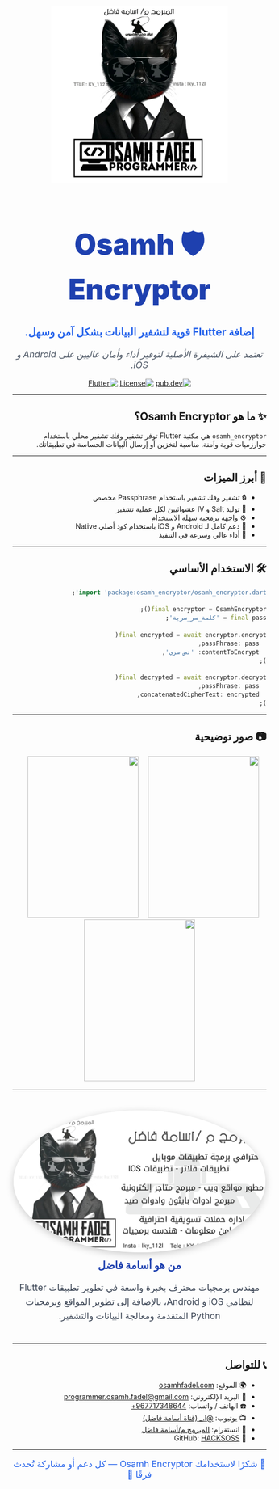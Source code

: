 <div dir="rtl" align="right">

<p align="center">
  <img src="https://raw.githubusercontent.com/HACKSOSS/osamhfadel/main/packages/osamh_player/media/%D9%A2%D9%A0%D9%A2%D9%A4%D9%A0%D9%A9%D9%A2%D9%A6_%D9%A2%D9%A1%D9%A5%D9%A1%D9%A1%D9%A3.jpg" width="350"/>
</p>

<h1 align="center" style="font-weight: 900; font-size: 3.5rem; color: #1E40AF;">🛡️ Osamh Encryptor</h1>

<p align="center" style="font-size: 1.3rem; font-weight: 700; color: #2563EB;">
  إضافة Flutter قوية لتشفير البيانات بشكل آمن وسهل.
</p>

<p align="center" style="font-style: italic; font-size: 1.1rem; color: #4B5563;">
  تعتمد على الشيفرة الأصلية لتوفير أداء وأمان عاليين على Android و iOS.
</p>

<p align="center">
  <a href="https://pub.dev/packages/osamh_encryptor"><img src="https://img.shields.io/pub/v/osamh_encryptor.svg?label=pub.dev&color=blue&logo=dart" alt="pub.dev"/></a>
  <a href="https://github.com/HACKSOSS/osamh_encryptor/blob/main/LICENSE"><img src="https://img.shields.io/github/license/HACKSOSS/osamh_encryptor.svg?color=green" alt="License"/></a>
  <a href="#"><img src="https://img.shields.io/badge/platform-flutter-02569B?logo=flutter" alt="Flutter"/></a>
</p>

---

## ✨ ما هو Osamh Encryptor؟

`osamh_encryptor` هي مكتبة Flutter توفر تشفير وفك تشفير محلي باستخدام خوارزميات قوية وآمنة. مناسبة لتخزين أو إرسال البيانات الحساسة في تطبيقاتك.

---

## 🚀 أبرز الميزات

- 🔒 تشفير وفك تشفير باستخدام Passphrase مخصص
- 🔁 توليد Salt و IV عشوائيين لكل عملية تشفير
- ⚙️ واجهة برمجية سهلة الاستخدام
- 📱 دعم كامل لـ Android و iOS باستخدام كود أصلي Native
- 🚀 أداء عالي وسرعة في التنفيذ

---

## 🛠️ الاستخدام الأساسي

```dart
import 'package:osamh_encryptor/osamh_encryptor.dart';

final encryptor = OsamhEncryptor();
final pass = 'كلمة_سر_سرية';

final encrypted = await encryptor.encrypt(
  passPhrase: pass,
  contentToEncrypt: 'نص سري',
);

final decrypted = await encryptor.decrypt(
  passPhrase: pass,
  concatenatedCipherText: encrypted,
);
```

---

## 📷 صور توضيحية

<div align="center">
  <img src="https://github.com/user-attachments/assets/6eb6429e-85b9-42b9-ae37-d762cf6858be" width="220" height="320" style="margin-left: 15px;" />
  <img src="https://github.com/user-attachments/assets/2d0c52fd-6d4e-4fb2-8340-e9e0d446abee" width="220" height="320" style="margin-left: 15px;" />
  <img src="https://github.com/user-attachments/assets/284629df-88c2-4f10-bbbd-e87c8418eab3" width="220" height="320" />
</div>

---

<div align="center" style="margin: 40px 0;">
  <img src="https://raw.githubusercontent.com/HACKSOSS/osamhfadel/main/packages/osamh_player/media/osamh.jpg" width="500" style="border-radius: 50%; box-shadow: 0 4px 15px rgba(0,0,0,0.2);" alt="Osamh Fadel"/>
  <h2 style="margin-top: 10px; font-weight: 800; color: #1E40AF;">من هو أسامة فاضل</h2>
  <p style="max-width: 500px; color: #374151; font-size: 1.1rem; line-height: 1.6;">
    مهندس برمجيات محترف بخبرة واسعة في تطوير تطبيقات Flutter لنظامي iOS و Android، بالإضافة إلى تطوير المواقع وبرمجيات Python المتقدمة ومعالجة البيانات والتشفير.
  </p>
</div>

---

## 📞 للتواصل

- 🌍 الموقع: [osamhfadel.com](https://osamhfadel.com)
- 📧 البريد الإلكتروني: [programmer.osamh.fadel@gmail.com](mailto:programmer.osamh.fadel@gmail.com)
- ☎️ الهاتف / واتساب: [967717348644+](https://wa.me/967717348644)
- 📺 يوتيوب: [@l._ (قناة أسامة فاضل)](https://www.youtube.com/@l._)
- 💬 انستقرام: [المبرمج م/أسامة فاضل](https://instagram.com/lky_112l)
- 🧠 GitHub: [HACKSOSS](https://github.com/HACKSOSS)

---

<p align="center" style="font-size: 1.1rem; color: #2563EB;">
  💙 شكرًا لاستخدامك Osamh Encryptor — كل دعم أو مشاركة تُحدث فرقًا 🙏
</p>

</div>
